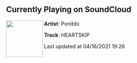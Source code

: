 ## Currently Playing on SoundCloud

[<img align="left" width="100" src="https://i1.sndcdn.com/artworks-000088575917-i9m93p-t500x500.jpg">](https://soundcloud.com/ponibbi/heartskip)

**Artist**: Ponibbi 

**Track**: HEARTSKIP

Last updated at 04/16/2021 19:26
